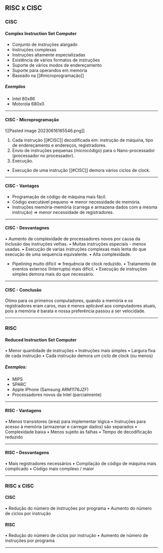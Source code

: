 ## RISC x CISC
### CISC
#### Complex Instruction Set Computer

- Conjunto de instruções alargado
- Instruções complexas
- Instruções altamente especializadas
- Existência de vários formatos de instruções
- Suporte de vários modos de endereçamento
- Suporte para operandos em memória
- Baseado na [[#microprogramação]]
##### Exemplos
- Intel 80x86
- Motorola 680x0

---
#### CISC - Microprogramação

![[Pasted image 20230616165546.png]]

1. Cada instrução [[#CISC]] decodificada em: instrução de máquina, tipo de endereçamento e endereços, registradores.
2. Envio de instruções pequenas (microcódigo) para o Nano-processador (processador no processador).
3. Execução.
- Execução de uma instrução [[#CISC]] demora vários ciclos de clock.

---
#### CISC - Vantages
- Programação de código de máquina mais fácil.
- Código executável pequeno => menor necessidade de memória. 
- Instruções memória-memória (carrega e armazena dados com a mesma instrução) => menor necessidade de registradores.

---
#### CISC - Desvantagnes

• Aumento de complexidade de processadores novos por causa da inclusão das instruções velhas.
• Muitas instruções especiais - menos usadas.
• Execução de varias instruções complexas mais lenta do que execução de uma sequencia equivalente.
• Alta complexidade.
- Pipelining muito difícil => frequência de clock reduzido.
• Tratamento de eventos externos (Interrupts) mais difícil.
• Execução de instruções simples demora mais do que necessário.

---
#### CISC - Conclusão

Ótimo para os primeiros computadores, quando a memória e os registradores eram caros, mas é menos aplicável aos computadores atuais, pois a memória é barata e nossa preferência passou a ser velocidade.

---
### RISC
#### Reduced Instruction Set Computer

• Menor quantidade de instruções
• Instruções mais simples
• Largura fixa de cada instrução
• Cada instrução demora um ciclo de clock (ou menos)
##### Exemplos:
- MIPS
- SPARC
- Apple iPhone (Samsung ARM1176JZF)
- Processadores novos da Intel (parcialmente)

---
#### RISC - Vantagens

• Menos transistores (área) para implementar lógica
• Instruções para acesso à memória (armazenar e
carregar dados) são separados
• Complexidade baixa
• Menos sujeito às falhas
• Tempo de decodificação reduzido

---
#### RISC – Desvantagens

• Mais registradores necessários
• Compilação de código de máquina mais
complicado
• Código mais complexo / maior

---
### RISC x CISC

#### CISC
• Redução do número de instruções por programa
• Aumento do número de ciclos por instrução

#### RISC
• Redução do número de ciclos por instrução
• Aumento de número de instruções por programa

---
